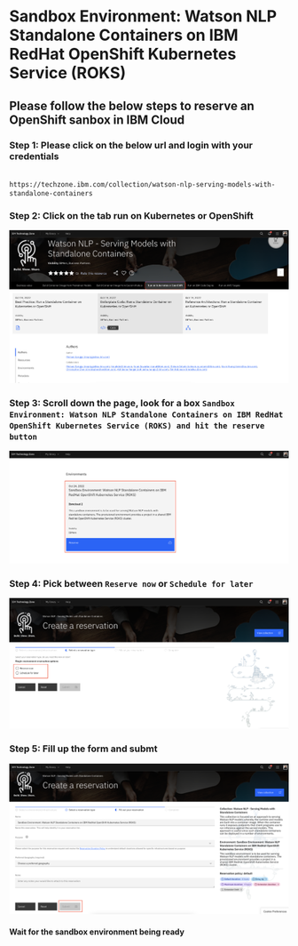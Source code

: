 # Sandbox Environment: Watson NLP Standalone Containers on IBM RedHat OpenShift Kubernetes Service (ROKS)

## Please follow the below steps to reserve an OpenShift sanbox in IBM Cloud

### Step 1: Please click on the below url and login with your credentials

```

https://techzone.ibm.com/collection/watson-nlp-serving-models-with-standalone-containers

```

### Step 2: Click on the tab run on Kubernetes or OpenShift

![Step 2](images/step2.png)

### Step 3: Scroll down the page, look for a box `Sandbox Environment: Watson NLP Standalone Containers on IBM RedHat OpenShift Kubernetes Service (ROKS) and hit the reserve button`

![Step 3](images/step3.png)

### Step 4: Pick between `Reserve now` or `Schedule for later`

![Step 4](images/step4.png)

### Step 5: Fill up the form and submt

![Step 5](images/step5.png)

#### Wait for the sandbox environment being ready
